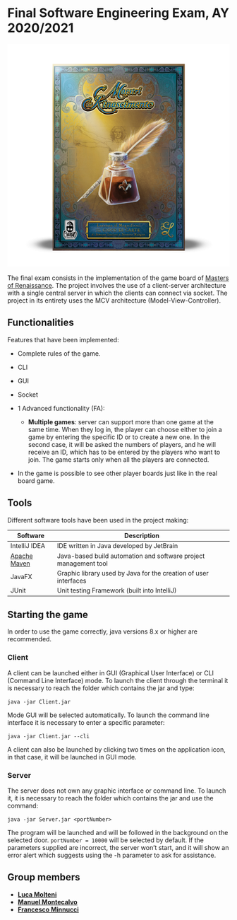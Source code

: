 # Final Software Engineering Exam, AY 2020/2021
![alt text](src/main/resources/images/Masters-of-Renaissance.png)


The final exam consists in the implementation of the game board of [Masters of Renaissance](http://www.craniocreations.it/prodotto/masters-of-renaissance/). 
The project involves the use of a client-server architecture with a single central server in 
which the clients can connect via socket. The project in its entirety uses the MCV architecture 
(Model-View-Controller).

## Functionalities
Features that have been implemented:
- Complete rules of the game.
- CLI
- GUI
- Socket
- 1 Advanced functionality (FA):
  - **Multiple games**: server can support more than one game at the same time.
    When they log in, the player can choose either to join a game by entering 
    the specific ID or to create a new one. In the second case, it will be asked 
    the numbers of players, and he will receive an ID, which has to be entered by 
    the players who want to join. The game starts only when all the players are connected. 

- In the game is possible to see other player boards just like in the real board game.

## Tools
Different software tools have been used in the project making:

|Software|Description|
|-------------|-----|
|IntelliJ IDEA| IDE written in Java developed by JetBrain|
|[Apache Maven](https://maven.apache.org)|Java-based build automation and software project management tool|
|JavaFX|Graphic library used by Java for the creation of user interfaces|
|JUnit|Unit testing Framework (built into IntelliJ)|


## Starting the game
In order to use the game correctly, java versions 8.x or higher are recommended.

### Client
A client can be launched either in GUI (Graphical User Interface) or CLI 
(Command Line Interface) mode. To launch the client through the terminal 
it is necessary to reach the folder which contains the jar and type:
``` 
java -jar Client.jar
```
Mode GUI will be selected automatically. To launch the command line 
interface it is necessary to enter a specific parameter:
```
java -jar Client.jar --cli
```
A client can also be launched by clicking two times on 
the application icon, in that case, it will be launched in GUI mode.
### Server
The server does not own any graphic interface or command line. 
To launch it, it is necessary to reach the folder which contains the jar and use the command:
```
java -jar Server.jar <portNumber>
```
The program will be launched and will be followed in the background on the selected door.
``portNumber = 10000`` will be selected by default. If the parameters supplied are incorrect,
the server won’t start, and it will show an error alert which suggests using the -h parameter to ask for assistance.

## Group members
- **[Luca Molteni](https://github.com/molteniluca)**
- **[Manuel Montecalvo](https://github.com/ManuelMontecalvo)**
- **[Francesco Minnucci](https://github.com/FrancescoMinnucci)**
